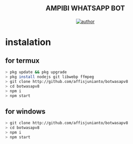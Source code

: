 ## <p align="center" >AMPIBI WHATSAPP BOT</p>

<p align="center">
<a href="http://github.com/affisjunianto"><img title="author" src ="https://img.shields.io/badge/Author-affisjunianto-blue.svg?style=for-the-badge&logo=github"></a>
</p>

<p align="center">
<a href="http://github.com/affisjunianto/wasapbotv8/network/members"></a>
<a href="http://github.com/affisjunianto/wasapbotv8/watchers"></a>
<a href="http://github.com/affisjunianto/wasapbotv8"></a>
<a href="http://github.com/affisjunianto/wasapbotv8/stargazers/"></a>
</p>

# instalation
## for termux
```bash
> pkg update && pkg upgrade
> pkg install nodejs git libwebp ffmpeg
> git clone http://github.com/affisjunianto/botwasapv8
> cd botwasapv8
> npm i
> npm start
```

## for windows
```bash
> git clone http://github.com/affisjunianto/botwasapv8
> cd botwasapv8
> npm i
> npm start
```


